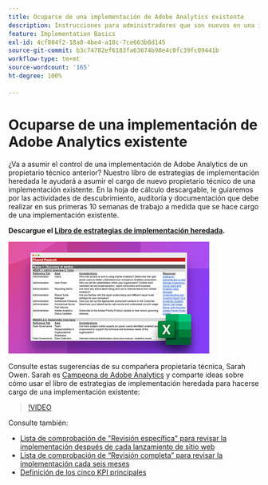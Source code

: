 ```yaml
---
title: Ocuparse de una implementación de Adobe Analytics existente
description: Instrucciones para administradores que son nuevos en una implementación de Adobe Analytics existente.
feature: Implementation Basics
exl-id: 4cf804f2-18a8-4be4-a18c-7ce663b8d145
source-git-commit: b3c74782ef6183fa63674b98e4c0fc39fc09441b
workflow-type: tm+mt
source-wordcount: '165'
ht-degree: 100%

---
```


# Ocuparse de una implementación de Adobe Analytics existente

¿Va a asumir el control de una implementación de Adobe Analytics de un propietario técnico anterior? Nuestro libro de estrategias de implementación heredada le ayudará a asumir el cargo de nuevo propietario técnico de una implementación existente. En la hoja de cálculo descargable, le guiaremos por las actividades de descubrimiento, auditoría y documentación que debe realizar en sus primeras 10 semanas de trabajo a medida que se hace cargo de una implementación existente.

**Descargue el [Libro de estrategias de implementación heredada](assets/adobe_analytics_inherited_implementation_playbook.xlsx).**

![Libro de estrategias](assets/inherited-impl-playbook.png)

Consulte estas sugerencias de su compañera propietaria técnica, Sarah Owen. Sarah es [Campeona de Adobe Analytics](https://blog.adobe.com/en/publish/2020/10/27/adobe-analytics-champion-program.html#gs.ldf97p) y comparte ideas sobre cómo usar el libro de estrategias de implementación heredada para hacerse cargo de una implementación existente:

>[!VIDEO](https://video.tv.adobe.com/v/327314/?quality=12&learn=on)

Consulte también:

* [Lista de comprobación de &quot;Revisión específica&quot; para revisar la implementación después de cada lanzamiento de sitio web](/help/implement/review/focused-review.md)
* [Lista de comprobación de “Revisión completa” para revisar la implementación cada seis meses](/help/implement/review/full-review.md)
* [Definición de los cinco KPI principales](/help/implement/review/define-kpis.md)
